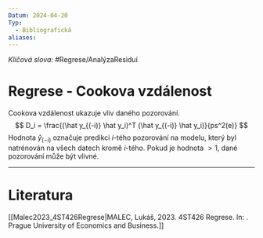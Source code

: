 ```yaml
---
Datum: 2024-04-20
Typ:
  - Bibliografická
aliases:
---
```

*Klíčová slova:* #Regrese/AnalýzaResiduí
# Regrese - Cookova vzdálenost
Cookova vzdálenost ukazuje vliv daného pozorování.
$$
D_i = \frac{(\hat y_{(-i)} \hat y_i)^T (\hat y_{(-i)} \hat y_i)}{ps^2(e)}
$$
Hodnota $\hat y_{(-i)}$ označuje predikci $i$-tého pozorování na modelu, který byl natrénován na všech datech kromě $i$-tého. Pokud je hodnota $> 1$, dané pozorování může být vlivné.
- - -
# Literatura
[[Malec2023_4ST426Regrese|MALEC, Lukáš, 2023. 4ST426 Regrese. In: . Prague University of Economics and Business.]]